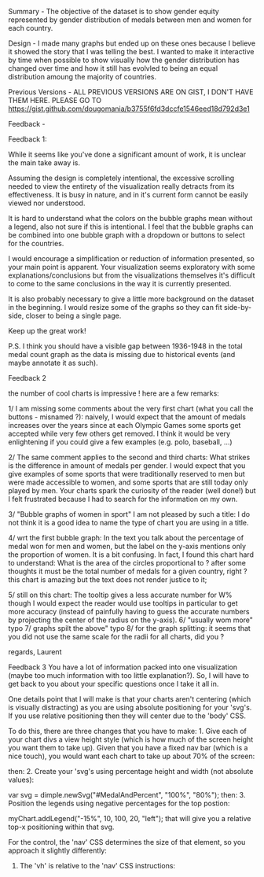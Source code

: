 Summary - The objective of the dataset is to show gender equity represented by gender distribution of medals between men
 and women for each country. 
 
 Design - I made many graphs but ended up on these ones because I believe it showed the story 
 that I was telling the best. I wanted to make it interactive by time when possible to show visually how the gender 
 distribution has changed over time and how it still has evolvled to being an equal distribution amoung the majority of countries. 
 
 Previous Versions - ALL PREVIOUS VERSIONS ARE ON GIST, I DON'T HAVE THEM HERE. PLEASE GO TO 
 https://gist.github.com/dougomania/b3755f6fd3dccfe1546eed18d792d3e1

Feedback - 

Feedback 1: 

While it seems like you've done a significant amount of work, it is unclear the main take away is.

Assuming the design is completely intentional, the excessive scrolling needed to view the entirety of the 
visualization really detracts from its effectiveness. It is busy in nature, and in it's current form cannot 
be easily viewed nor understood.

It is hard to understand what the colors on the bubble graphs mean without a legend, also not sure if this is 
intentional. I feel that the bubble graphs can be combined into one bubble graph with a dropdown or buttons to
 select for the countries.

I would encourage a simplification or reduction of information presented, so your main point is apparent. Your 
visualization seems exploratory with some explanations/conclusions but from the visualizations themselves it's 
difficult to come to the same conclusions in the way it is currently presented.

It is also probably necessary to give a little more background on the dataset in the beginning. I would resize 
some of the graphs so they can fit side-by-side, closer to being a single page. 

Keep up the great work!

P.S. I think you should have a visible gap between 1936-1948 in the total medal count graph as the data is missing due to historical events (and maybe annotate it as such).﻿

Feedback 2

the number of cool charts is impressive ! here are a few remarks:

1/ I am missing some comments about the very first chart (what you call the buttons - misnamed ?): naively, 
I would expect that the amount of medals increases over the years since at each Olympic Games some sports get 
accepted while very few others get removed. I think it would be very enlightening if you could give a few examples (e.g. polo, baseball, ...)

2/ The same comment applies to the second and third charts: What strikes is the difference in amount of medals 
per gender. I would expect that you give examples of some sports that were traditionally reserved to men but 
were made accessible to women, and some sports that are still today only played by men. Your charts spark the 
curiosity of the reader (well done!) but I felt frustrated because I had to search for the information on my own.

3/ "Bubble graphs of women in sport" I am not pleased by such a title: I do not think it is a good idea to name 
the type of chart you are using in a title.

4/ wrt the first bubble graph: In the text you talk about the percentage of medal won for men and women, but the 
label on the y-axis mentions only the proportion of women. It is a bit confusing. In fact, I found this chart hard
 to understand: What is the area of the circles proportional to ? after some thoughts it must be the total number 
 of medals for a given country, right ? this chart is amazing but the text does not render justice to it;

5/ still on this chart: The tooltip gives a less accurate number for W% though I would expect the reader would use 
tooltips in particular to get more accuracy (instead of painfully having to guess the accurate numbers by projecting 
the center of the radius on the y-axis). 6/ "usually wom more" typo 7/ graphs spilt the above" typo 8/ for the graph 
splitting: it seems that you did not use the same scale for the radii for all charts, did you ?

regards, Laurent﻿

Feedback 3 You have a lot of information packed into one visualization (maybe too much information with too little 
explanation?). So, I will have to get back to you about your specific questions once I take it all in.

One details point that I will make is that your charts aren't centering (which is visually distracting) as you are 
using absolute positioning for your 'svg's. If you use relative positioning then they will center due to the 'body' CSS.

To do this, there are three changes that you have to make: 1. Give each of your chart divs a view height style (which 
is how much of the screen height you want them to take up). Given that you have a fixed nav bar (which is a nice touch),
 you would want each chart to take up about 70% of the screen:


then: 2. Create your 'svg's using percentage height and width (not absolute values):

var svg = dimple.newSvg("#MedalAndPercent", "100%", "80%"); then: 3. Position the legends using negative percentages for the top postion:

myChart.addLegend("-15%", 10, 100, 20, "left"); that will give you a relative top-x positioning within that svg.

For the control, the 'nav' CSS determines the size of that element, so you approach it slightly differently: 
1. The 'vh' is relative to the 'nav' CSS instructions:
        <div  id="control" style="height: 95vh"></div>


but 2. The svg is still relative to the overall page, so give it a height relative to the page, say 10%:

var svgi = dimple.newSvg("#control", "100%", "10%"); Finally changing your 'body' CSS to:
        body {
            margin: 0 auto;
        }


will center everything.

Resources - list any sources you consulted to create your visualization I used Udacity forums the most as 
well as the dimple examples http://dimplejs.org/advanced_examples_viewer.html?id=advanced_storyboard_control http://dimplejs.org/advanced_examples_viewer.html?id=advanced_interactive_legends
